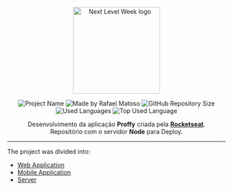 <p align="center">
  <a href="https://nextlevelweek.com/inscricao/2" target="blank"><img src="https://res.cloudinary.com/rafamatoso/image/upload/v1596499055/Projects/nlw2/nlw2_uiiw4n.svg" width="200" alt="Next Level Week logo" /></a>
</p>

<p align="center">
<img alt="Project Name" src="https://img.shields.io/badge/Project%20Name-Proffy-7259c1">
<img alt="Made by Rafael Matoso" src="https://img.shields.io/badge/Made%20by-Rafa%20Matoso-7259c1">
<img alt="GitHub Repository Size" src="https://img.shields.io/github/repo-size/rafamatoso/server-proffy-nlw2?color=7259c1">
<img alt="Used Languages" src="https://img.shields.io/github/languages/count/rafamatoso/server-proffy-nlw2?color=7259c1">
<img alt="Top Used Language" src="https://img.shields.io/github/languages/top/rafamatoso/server-proffy-nlw2?color=7259c1">
</p>

<p align="center">Desenvolvimento da aplicação <b>Proffy</b> criada pela <b><a href="https://rocketseat.com.br/" target="blank">Rocketseat</a></b>.<br /> Repositório com o servidor <b>Node</b> para Deploy.

---

The project was divided into:

- [Web Application](https://github.com/rafamatoso/proffy-nlw2/tree/master/web)
- [Mobile Application](https://github.com/rafamatoso/proffy-nlw2/tree/master/mobile)
- [Server](https://github.com/rafamatoso/proffy-nlw2/tree/master/server)
